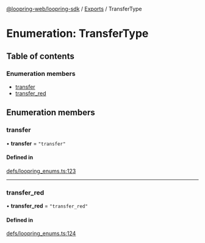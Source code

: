 [@loopring-web/loopring-sdk](../README.md) / [Exports](../modules.md) / TransferType

# Enumeration: TransferType

## Table of contents

### Enumeration members

- [transfer](TransferType.md#transfer)
- [transfer\_red](TransferType.md#transfer_red)

## Enumeration members

### transfer

• **transfer** = `"transfer"`

#### Defined in

[defs/loopring_enums.ts:123](https://github.com/Loopring/loopring_sdk/blob/18accaa/src/defs/loopring_enums.ts#L123)

___

### transfer\_red

• **transfer\_red** = `"transfer_red"`

#### Defined in

[defs/loopring_enums.ts:124](https://github.com/Loopring/loopring_sdk/blob/18accaa/src/defs/loopring_enums.ts#L124)
